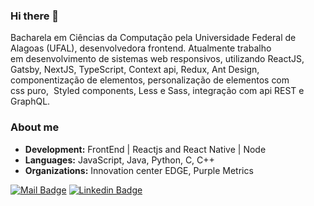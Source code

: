 ### Hi there 👋
Bacharela em Ciências da Computação pela Universidade Federal de Alagoas (UFAL), desenvolvedora frontend. Atualmente trabalho em desenvolvimento de sistemas web responsivos, utilizando ReactJS, Gatsby, NextJS, TypeScript, Context api, Redux, Ant Design, componentização de elementos, personalização de elementos com css puro,  Styled components, Less e Sass, integração com api REST e GraphQL. 

<!--
**manoelacs/manoelacs** is a ✨ _special_ ✨ repository because its `README.md` (this file) appears on your GitHub profile.

Here are some ideas to get you started:


- 💬 Ask me about ...
- 📫 How to reach me: ...
- 😄 Pronouns: ...
- ⚡ Fun fact: ...
-->

### About me
-  **Development:** FrontEnd | Reactjs and React Native | Node 
-  **Languages:**  JavaScript, Java, Python, C, C++
-  **Organizations:** Innovation center EDGE, Purple Metrics <br/>

[![Mail Badge](https://img.shields.io/badge/-aleonamaissac@gmail.com-red?style=flat-square&logo=Gmail&logoColor=white&link=mailto:aleonamaissac@gmail.com)](mailto:aleonamaissac) [![Linkedin Badge](https://img.shields.io/badge/-Manoela_Santos-blue?style=flat-square&logo=Linkedin&logoColor=white&link=https://www.linkedin.com/in/manoelacs//)](https://www.linkedin.com/in/manoelacs/)

